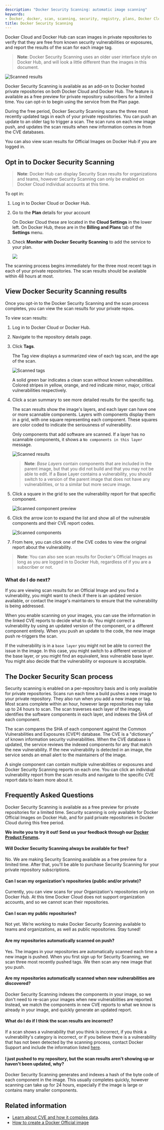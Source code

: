 ```yaml
---
description: "Docker Security Scanning: automatic image scanning"
keywords:
- Docker, docker, scan, scanning, security, registry, plans, Docker Cloud, docs, documentation, trusted, builds, trusted builds, automated builds
title: Docker Security Scanning
---
```


Docker Cloud and Docker Hub can scan images in private repositories to verify
that they are free from known security vulnerabilities or exposures, and report
the results of the scan for each image tag.

> **Note**: Docker Security Scanning uses an older user interface style on Docker Hub, and will look a little different than the images in this document.

![Scanned results](images/scan-view.png)

Docker Security Scanning is available as an add-on to Docker hosted private
repositories on both Docker Cloud and Docker Hub. The feature is available as a
free preview for private repository subscribers for a limited time. You can
opt-in to begin using the service from the Plan page.

During the free period, Docker Security Scanning scans the three most recently
updated tags in each of your private repositories. You can push an update to an
older tag to trigger a scan. The scan runs on each new image push, and updates
the scan results when new information comes in from the CVE databases.

You can also view scan results for Official Images on Docker Hub if you are logged in.

## Opt in to Docker Security Scanning

> **Note**: Docker Hub can display Security Scan results for organizations and teams, however Security Scanning can only be enabled on Docker Cloud individual accounts at this time.

To opt in:

1. Log in to Docker Cloud or Docker Hub.

2. Go to the **Plan** details for your account

    On Docker Cloud these are located in the **Cloud Settings** in the lower left. On Docker Hub, these are in the **Billing and Plans** tab of the **Settings** menu.

3. Check **Monitor with Docker Security Scanning** to add the service to your plan.

    ![](images/scan-enable.png)

The scanning process begins immediately for the three most recent tags in each
of your private repositories. The scan results should be available within 48
hours at most.

## View Docker Security Scanning results

Once you opt-in to the Docker Security Scanning and the scan process completes, you can view the scan results for your private repos.

To view scan results:

1. Log in to Docker Cloud or Docker Hub.

2. Navigate to the repository details page.

3. Click **Tags**.

    The Tag view displays a summarized view of each tag scan, and the age of the scan.

    ![Scanned tags](images/scan-tags.png)

    A solid green bar indicates a clean scan without known vulnerabilities.
    Colored stripes in yellow, orange, and red indicate minor, major, critical
    vulnerabilities respectively.

4. Click a scan summary to see more detailed results for the specific tag.

    The scan results show the image's layers, and each layer can have one or more scannable components. Layers with components display them in a grid, with one square representing each component. These squares are color coded to indicate the seriousness of vulnerability.

    Only components that add software are scanned. If a layer has no scannable components, it shows a `No components in this layer` message.

    ![Scanned results](images/scan-view.png)

    > **Note**: *Base Layers* contain components that are included in the parent image, but that you did not build and that you may not be able to edit. If a Base Layer contains a vulnerability, you should switch to a version of the parent image that does not have any vulnerabilities, or to a similar but more secure image.

5. Click a square in the grid to see the vulnerability report for that specific component.

    ![Scanned component preview](images/scan-single.png)

6. Click the arrow icon to expand the list and show all of the vulnerable components and their CVE report codes.

    ![Scanned components](images/scan-full-details.png)

7. From here, you can click one of the CVE codes to view the original report about the vulnerability.

> **Note**: You can also see scan results for Docker's Official Images as long as you are logged in to Docker Hub, regardless of if you are a subscriber or not.

### What do I do next?

If you are viewing scan results for an Official Image and you find a
vulnerability, you might want to check if there is an updated version available,
or contact the image's maintainers to ensure that the vulnerability is being
addressed.

When you enable scanning on your images, you can use the information in the
linked CVE reports to decide what to do. You might correct a vulnerability by
using an updated version of the component, or a different component entirely.
When you push an update to the code, the new image push re-triggers the scan.

If the vulnerability is in a `base layer` you might not be able to correct the
issue in the image. In this case, you might switch to a different version of the
base layer, or you might find an equivalent, less vulnerable base layer. You
might also decide that the vulnerability or exposure is acceptable.

## The Docker Security Scan process

Security scanning is enabled on a per-repository basis and is only available for
private repositories. Scans run each time a build pushes a new image to your
private repository. They also run when you add a new image or tag. Most scans
complete within an hour, however large repositories may take up to 24 hours to
scan. The scan traverses each layer of the image, identifies the software
components in each layer, and indexes the SHA of each component.

The scan compares the SHA of each component against the Common Vulnerabilities
and Exposures (CVE®) database. The CVE is a "dictionary" of known information
security vulnerabilities. When the CVE database is updated, the service reviews
the indexed components for any that match the new vulnerability. If the new
vulnerability is detected in an image, the service sends an email alert to the
maintainers of the image.

A single component can contain multiple vulnerabilities or exposures and Docker
Security Scanning reports on each one. You can click an individual vulnerability
report from the scan results and navigate to the specific CVE report data to
learn more about it.

## Frequently Asked Questions

Docker Security Scanning is available as a free preview for private repositories
for a limited time. Security scanning is only available for Docker Official
Images on Docker Hub, and for paid private repositories in Docker Cloud during
this free period.

<b>We invite you to try it out! Send us your feedback through our <a href="https://forums.docker.com/c/docker-cloud/docker-security-scanning" target="_blank" >Docker Product Forums</a>.</b>


#### Will Docker Security Scanning always be available for free?

No. We are making Security Scanning available as a free preview for a limited
time. After that, you'll be able to purchase Security Scanning for your private
repository subscriptions.

#### Can I scan my organization's repositories (public and/or private)?

Currently, you can view scans for your Organization's repositories only on
Docker Hub. At this time Docker Cloud does not support organization accounts,
and so we cannot scan their repositories.

#### Can I scan my public repositories?

Not yet. We’re working to make Docker Security Scanning available to teams and
organizations, as well as public repositories. Stay tuned!

#### Are my repositories automatically scanned on push?

Yes. The images in your repositories are automatically scanned each time a new
image is pushed. When you first sign up for Security Scanning, we scan three most recently pushed tags. We then scan any new image that you push.

#### Are my repositories automatically scanned when new vulnerabilities are discovered?

Docker Security Scanning indexes the components in your image, so we don't need
to re-scan your images when new vulnerabilities are reported. Instead, we match
the components in new CVE reports to what we know is already in your image, and
quickly generate an updated report.

#### What do I do if I think the scan results are incorrect?

If a scan shows a vulnerability that you think is incorrect, if you think a
vulnerability's category is incorrect, or if you believe there is a
vulnerability that has not been detected by the scanning process, contact Docker Support and include the information listed
[here](https://success.docker.com/Cloud/How_to_report_a_false_positive_in_Docker_Security_Scanning).

#### I just pushed to my repository, but the scan results aren't showing up or haven't been updated, why?

Docker Security Scanning generates and indexes a hash of the byte code of each
component in the image. This usually completes quickly, however scanning can
take up for 24 hours, especially if the image is large or contains many smaller
components.

## Related information

* [Learn about CVE and how it compiles data](https://cve.mitre.org/about/index.html).
* [How to create a Docker Official image](/docker-hub/official_repos/)
